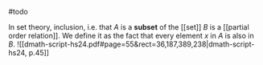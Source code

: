 #todo 

In set theory, inclusion, i.e. that $A$ is a **subset** of the [[set]] $B$ is a [[partial order relation]]. We define it as the fact that every element $x$ in $A$ is also in $B$.
![[dmath-script-hs24.pdf#page=55&rect=36,187,389,238|dmath-script-hs24, p.45]]


